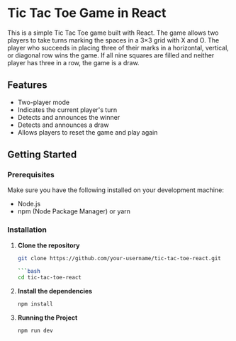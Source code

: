 # Tic Tac Toe Game in React

This is a simple Tic Tac Toe game built with React. The game allows two players to take turns marking the spaces in a 3×3 grid with X and O. The player who succeeds in placing three of their marks in a horizontal, vertical, or diagonal row wins the game. If all nine squares are filled and neither player has three in a row, the game is a draw.

## Features

- Two-player mode
- Indicates the current player's turn
- Detects and announces the winner
- Detects and announces a draw
- Allows players to reset the game and play again


## Getting Started

### Prerequisites

Make sure you have the following installed on your development machine:

- Node.js
- npm (Node Package Manager) or yarn

### Installation

1. **Clone the repository**

   ```bash
   git clone https://github.com/your-username/tic-tac-toe-react.git
   
   ```bash
   cd tic-tac-toe-react

2. **Install the dependencies**

   ```bash
   npm install

3. **Running the Project**

   ```bash
   npm run dev